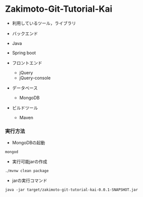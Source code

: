 # Zakimoto-Git-Tutorial-Kai

* 利用しているツール，ライブラリ

*  バックエンド  
  * Java
  * Spring boot
  
* フロントエンド
  * jQuery
  * jQuery-console
  
* データベース
  * MongoDB  

* ビルドツール
	* Maven	 

### 実行方法

* MongoDBの起動

```
mongod
```

* 実行可能jarの作成

```
./mvnw clean package
```

* jarの実行コマンド

```
java -jar target/zakimoto-git-tutorial-kai-0.0.1-SNAPSHOT.jar 
```
